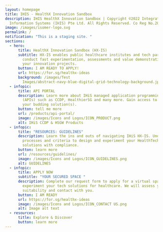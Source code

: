 ```yaml
---
layout: homepage
title: IHIS - HealthX Innovation Sandbox
description: IHIS HealthX Innovation Sandbox | Copyright ©2022 Integrated Health
  Information Systems (IHIS) Pte Ltd. All Rights Reserved. Co Reg No.200814464H
image: /images/isomer-logo.svg
permalink: /
notification: "This is a staging site. "
sections:
  - hero:
      title: HealthX Innovation Sandbox (HX-IS)
      subtitle: HX-IS enables public healthcare institutes and tech partners to
        conduct fast experimentation, assessments and value demonstrations for
        your innovation projects.
      button: I AM READY TO APPLY!
      url: https://for.sg/healthx-ideas
      background: /images/Test
        Images/abstract-navy-blue-digital-grid-technology-background.jpeg
  - infopic:
      title: API PORTAL
      description: Learn more about IHiS managed application programming interfaces
        (APIs) such as CCDP, HealthierSG and many more. Gain access to better
        your budding solution(s).
      button: tell me more
      url: /products/api-portal/
      image: /images/Icons and Logos/ICON_PRODUCT.png
      alt: IHiS CCDP & HSGW Products
  - infopic:
      title: "RESOURCES: GUIDELINES"
      description: Learn the ins and outs of navigating IHiS HX-IS. Understand the
        processes and criteria to design and experiment your HealthTech
        solutions with compliance.
      button: learn more
      url: /resources/guidelines/
      image: /images/Icons and Logos/ICON_GUIDELINES.png
      alt: GUIDELINES
  - infopic:
      title: APPLY NOW
      subtitle: "YOUR SECURED SPACE "
      description: Complete our request form to apply for a virtual space to
        experiment your tech solutions for healthcare. We will assess your
        suitability and contact with you.
      button: I AM READY
      url: https://for.sg/healthx-ideas
      image: /images/Icons and Logos/ICON_CONTACT US.png
      alt: Image alt text
  - resources:
      title: Explore & Discover
      button: learn more
---
```

